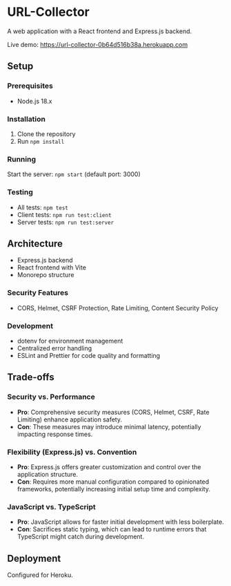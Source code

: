 # URL-Collector

A web application with a React frontend and Express.js backend.

Live demo: https://url-collector-0b64d516b38a.herokuapp.com

## Setup

### Prerequisites
- Node.js 18.x

### Installation
1. Clone the repository
2. Run `npm install`

### Running
Start the server: `npm start` (default port: 3000)

### Testing
- All tests: `npm test`
- Client tests: `npm run test:client`
- Server tests: `npm run test:server`

## Architecture

- Express.js backend
- React frontend with Vite
- Monorepo structure

### Security Features
- CORS, Helmet, CSRF Protection, Rate Limiting, Content Security Policy

### Development
- dotenv for environment management
- Centralized error handling
- ESLint and Prettier for code quality and formatting

## Trade-offs

### Security vs. Performance
- **Pro**: Comprehensive security measures (CORS, Helmet, CSRF, Rate Limiting)  enhance application safety.
- **Con**: These measures may introduce minimal latency, potentially impacting response times.

### Flexibility (Express.js) vs. Convention
- **Pro**: Express.js offers greater customization and control over the application structure.
- **Con**: Requires more manual configuration compared to opinionated frameworks, potentially increasing initial setup time and complexity.

### JavaScript vs. TypeScript
- **Pro**: JavaScript allows for faster initial development with less boilerplate.
- **Con**: Sacrifices static typing, which can lead to runtime errors that TypeScript might catch during development.

## Deployment
Configured for Heroku.
